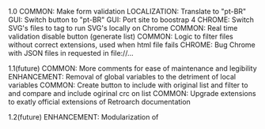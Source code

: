 1.0
    COMMON: Make form validation
    LOCALIZATION: Translate to "pt-BR"
    GUI: Switch button to "pt-BR"
    GUI: Port site to boostrap 4
    CHROME: Switch SVG's files to tag <object> to run SVG's locally on Chrome
    COMMON: Real time validation disable button (generate list)
    COMMON: Logic to filter files without correct extensions, used when html file fails 
    CHROME: Bug Chrome with JSON files in requested in file://...
    

1.1(future)
    COMMON: More comments for ease of maintenance and legibility
    ENHANCEMENT: Removal of global variables to the detriment of local variables
    COMMON: Create button to include with original list and filter to and compare and include ogirinal crc on list
    COMMON: Upgrade extensions to exatly official extensions of Retroarch documentation
    
    
1.2(future)
    ENHANCEMENT: Modularization of <script> components for easier change


(REMOVE ON FINAL)No Changelog(REMOVE ON FINAL)
 TO VERSION 1.0
    01.1 - CHROME: Switch SVG's files to tag <object> to run SVG's locally on Chrome
    01.2 - Colocar Pattern js que desabilita button(submit) se tiver sme arquivos ou "path" tiver com menos
           de 15 caracteres ou com espaço
    02.1 - Make form validation
    02.2 - Traduzir comentários
    03 - Test site in BR e Traduza a lógica
    04 - Traduzir bottão choose files e colocar <script> no <head>
    05 - Modificar(limpar) e simplificar brutalmente codigo de download para licensiar site sobre GPL (downloadTextFile.js) and less (namesgenerator.js)
    06 - Limitar as extensões por console(Logic to filter files without correct extensions, used when html file fails )
    10 - CHROME: Bug Chrome with JSON files in requested in file://...
(REMOVE ON FINAL)No Changelog(REMOVE ON FINAL)
